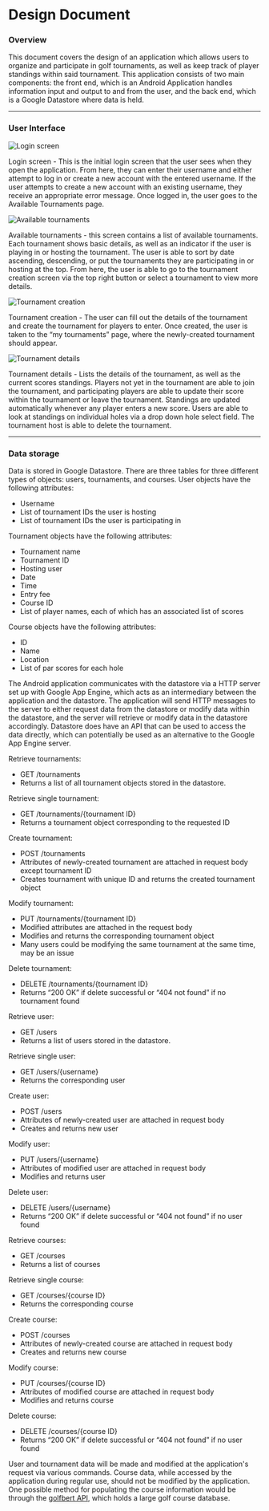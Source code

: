 # Design Document

### Overview

This document covers the design of an application which allows users to organize and participate in golf tournaments, as well as keep track of player standings within said tournament. This application consists of two main components: the front end, which is an Android Application handles information input and output to and from the user, and the back end, which is a Google Datastore where data is held.

___

### User Interface

![Login screen](https://i.imgur.com/4M95uPj.png)

Login screen - This is the initial login screen that the user sees when they open the application. From here, they can enter their username and either attempt to log in or create a new account with the entered username. If the user attempts to create a new account with an existing username, they receive an appropriate error message. Once logged in, the user goes to the Available Tournaments page.

![Available tournaments](https://i.imgur.com/nXL5AIA.png)

Available tournaments - this screen contains a list of available tournaments. Each tournament shows basic details, as well as an indicator if the user is playing in or hosting the tournament. The user is able to sort by date ascending, descending, or put the tournaments they are participating in or hosting at the top. From here, the user is able to go to the tournament creation screen via the top right button or select a tournament to view more details.



![Tournament creation](https://i.imgur.com/yjCSBzx.png)

Tournament creation - The user can fill out the details of the tournament and create the tournament for players to enter. Once created, the user is taken to the “my tournaments” page, where the newly-created tournament should appear.

![Tournament details](https://i.imgur.com/Kzz9tfd.png)

Tournament details - Lists the details of the tournament, as well as the current scores standings. Players not yet in the tournament are able to join the tournament, and participating players are able to update their score within the tournament or leave the tournament. Standings are updated automatically whenever any player enters a new score. Users are able to look at standings on individual holes via a drop down hole select field. The tournament host is able to delete the tournament.

___

### Data storage

Data is stored in Google Datastore. There are three tables for three different types of objects: users, tournaments, and courses. User objects have the following attributes:

* Username
* List of tournament IDs the user is hosting
* List of tournament IDs the user is participating in

Tournament objects have the following attributes:

* Tournament name
* Tournament ID
* Hosting user
* Date
* Time
* Entry fee
* Course ID
* List of player names, each of which has an associated list of scores

Course objects have the following attributes:

* ID
* Name
* Location
* List of par scores for each hole

The Android application communicates with the datastore via a HTTP server set up with Google App Engine, which acts as an intermediary between the application and the datastore. The application will send HTTP messages to the server to either request data from the datastore or modify data within the datastore, and the server will retrieve or modify data in the datastore accordingly. Datastore does have an API that can be used to access the data directly, which can potentially be used as an alternative to the Google App Engine server.

Retrieve tournaments:
* GET /tournaments
* Returns a list of all tournament objects stored in the datastore.

Retrieve single tournament:
* GET /tournaments/{tournament ID}
* Returns a tournament object corresponding to the requested ID

Create tournament:
* POST /tournaments
* Attributes of newly-created tournament are attached in request body except tournament ID
* Creates tournament with unique ID and returns the created tournament object


Modify tournament:
* PUT /tournaments/{tournament ID}
* Modified attributes are attached in the request body
* Modifies and returns the corresponding tournament object
* Many users could be modifying the same tournament at the same time, may be an issue

Delete tournament:
* DELETE /tournaments/{tournament ID}
* Returns “200 OK” if delete successful or “404 not found” if no tournament found

Retrieve user:
* GET /users
* Returns a list of users stored in the datastore.

Retrieve single user:
* GET /users/{username}
* Returns the corresponding user

Create user:
* POST /users
* Attributes of newly-created user are attached in request body
* Creates and returns new user

Modify user:
* PUT /users/{username}
* Attributes of modified user are attached in request body
* Modifies and returns user

Delete user:
* DELETE /users/{username}
* Returns “200 OK” if delete successful or “404 not found” if no user found

Retrieve courses:
* GET /courses
* Returns a list of courses

Retrieve single course:
* GET /courses/{course ID}
* Returns the corresponding course

Create course:
* POST /courses
* Attributes of newly-created course are attached in request body
* Creates and returns new course

Modify course:
* PUT /courses/{course ID}
* Attributes of modified course are attached in request body
* Modifies and returns course

Delete course:
* DELETE /courses/{course ID}
* Returns “200 OK” if delete successful or “404 not found” if no user found

User and tournament data will be made and modified at the application's request via various commands. Course data, while accessed by the application during regular use, should not be modified by the application. One possible method for populating the course information would be through the [golfbert API](https://golfbert.com/api), which holds a large golf course database.